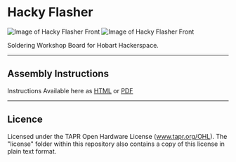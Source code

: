 # Hacky Flasher

![Image of Hacky Flasher Front](https://splatski.github.io/hackyflasher/PCB-Front.png) ![Image of Hacky Flasher Front](https://splatski.github.io/hackyflasher/PCB-Back.png)

Soldering Workshop Board for Hobart Hackerspace.

---

## Assembly Instructions

Instructions Available here as
[HTML](https://splatski.github.io/hackyflasher/SolderingTutorialHackyFlash.html) or
[PDF](https://splatski.github.io/hackyflasher/SolderingTutorialHackyFlash.pdf)

---

## Licence
Licensed under the TAPR Open Hardware License (www.tapr.org/OHL). The "license" folder within this repository also contains a copy of this license in plain text format.

